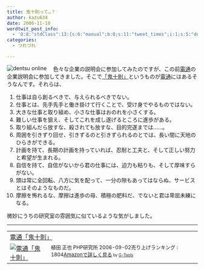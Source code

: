 ```yaml
---
title: 鬼十則って…？
author: kazu634
date: 2006-11-10
wordtwit_post_info:
  - 'O:8:"stdClass":13:{s:6:"manual";b:0;s:11:"tweet_times";i:1;s:5:"delay";i:0;s:7:"enabled";i:1;s:10:"separation";s:2:"60";s:7:"version";s:3:"3.7";s:14:"tweet_template";b:0;s:6:"status";i:2;s:6:"result";a:0:{}s:13:"tweet_counter";i:2;s:13:"tweet_log_ids";a:1:{i:0;i:2637;}s:9:"hash_tags";a:0:{}s:8:"accounts";a:1:{i:0;s:7:"kazu634";}}'
categories:
  - つれづれ

---
```

<div class="section">
<p>
<a href="http://www.dentsu.co.jp/" onclick="__gaTracker('send', 'event', 'outbound-article', 'http://www.dentsu.co.jp/', '');" target="_blank"><img alt="dentsu online" align="left" src="http://img.simpleapi.net/small/http://www.dentsu.co.jp/" border="0" /></a>
</p></p> 
  
<p>
    　色々な企業の説明会に参加してみたのですが、この前<a href="http://www.dentsu.co.jp/" onclick="__gaTracker('send', 'event', 'outbound-article', 'http://www.dentsu.co.jp/', '電通');" target="blank">電通</a>の企業説明会に参加してきました。そこで<a href="http://d.hatena.ne.jp/keyword/%B5%B4%BD%BD%C2%A7?kid=141902" onclick="__gaTracker('send', 'event', 'outbound-article', 'http://d.hatena.ne.jp/keyword/%B5%B4%BD%BD%C2%A7?kid=141902', '「鬼十則」');" target="blank">「鬼十則」</a>というものが<a href="http://www.dentsu.co.jp/" onclick="__gaTracker('send', 'event', 'outbound-article', 'http://www.dentsu.co.jp/', '電通');" target="blank">電通</a>にはあるそうなんです。それらは、
</p>
  
<ol>
<li>
      仕事は自ら創るべきで、与えられるべきでない。
</li>
<li>
      仕事とは、先手先手と働き掛けて行くことで、受け身でやるものではない。
</li>
<li>
      大きな仕事と取り組め、小さな仕事はおのれを小さくする。
</li>
<li>
      難しい仕事を狙え、そしてこれを成し遂げるところに進歩がある。
</li>
<li>
      取り組んだら放すな、殺されても放すな、目的完遂までは……。
</li>
<li>
      周囲を引きずり回せ、引きずるのと引きずられるのとでは、長い間に天地のひらきができる。
</li>
<li>
      計画を持て、長期の計画を持っていれば、忍耐と工夫と、そして正しい努力と希望が生まれる。
</li>
<li>
      自信を持て、自信がないから君の仕事には、迫力も粘りも、そして厚味すらがない。
</li>
<li>
      頭は常に全回転、八方に気を配って、一分の隙もあってはならぬ、サービスとはそのようなものだ。
</li>
<li>
      摩擦を怖れるな、摩擦は進歩の母、積極の肥料だ、でないと君は卑屈未練になる。
</li>
</ol>
  
<p>
    微妙にうちの研究室の雰囲気に似ているような気がしました。
</p>
  
<hr />
  
<p>
<center>
</center>
</p>
  
<p>
<table cellpadding="5" border="0">
<tr>
<td colspan="2">
<a href="https://www.amazon.co.jp/exec/obidos/ASIN/4569666868/goodpic-22/" onclick="__gaTracker('send', 'event', 'outbound-article', 'https://www.amazon.co.jp/exec/obidos/ASIN/4569666868/goodpic-22/', '電通「鬼十則」');" target="_top">電通「鬼十則」</a>
</td>
</tr>
      
<tr>
<td valign="top">
<a href="https://www.amazon.co.jp/exec/obidos/ASIN/4569666868/goodpic-22/" onclick="__gaTracker('send', 'event', 'outbound-article', 'https://www.amazon.co.jp/exec/obidos/ASIN/4569666868/goodpic-22/', '');" target="_top"><img alt="電通「鬼十則」" src="http://ec1.images-amazon.com/images/P/4569666868.01._SCMZZZZZZZ_V59532297_.jpg" border="0" /></a>
</td>
        
<td valign="top">
<font size="-1">植田 正也 PHP研究所 2006-09-02売り上げランキング : 1804<a href="https://www.amazon.co.jp/exec/obidos/ASIN/4569666868/goodpic-22/" onclick="__gaTracker('send', 'event', 'outbound-article', 'https://www.amazon.co.jp/exec/obidos/ASIN/4569666868/goodpic-22/', 'Amazonで詳しく見る');" target="_top">Amazonで詳しく見る</a></font><font size="-2"> by <a href="http://www.goodpic.com/mt/aws/index.html" onclick="__gaTracker('send', 'event', 'outbound-article', 'http://www.goodpic.com/mt/aws/index.html', 'G-Tools');">G-Tools</a></font>
</td>
</tr>
</table>
</p>
</div>
